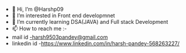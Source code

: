 - 👋 Hi, I’m @Harshp09
- 👀 I’m interested in Front end developmnet
- 🌱 I’m currently learning DSA(JAVA) and Full stack Development
- 📫 How to reach me :-
-  mail id -harsh9503pandey@gmail.com
- linkedin id -https://www.linkedin.com/in/harsh-pandey-568263227/
